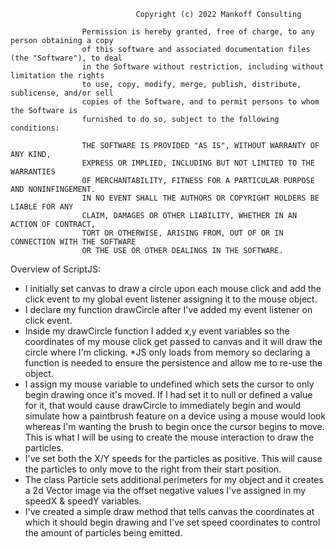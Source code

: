                                 Copyright (c) 2022 Mankoff Consulting

                    Permission is hereby granted, free of charge, to any person obtaining a copy
                    of this software and associated documentation files (the "Software"), to deal
                    in the Software without restriction, including without limitation the rights
                    to use, copy, modify, merge, publish, distribute, sublicense, and/or sell
                    copies of the Software, and to permit persons to whom the Software is
                    furnished to do so, subject to the following conditions:

                    THE SOFTWARE IS PROVIDED "AS IS", WITHOUT WARRANTY OF ANY KIND,
                    EXPRESS OR IMPLIED, INCLUDING BUT NOT LIMITED TO THE WARRANTIES
                    OF MERCHANTABILITY, FITNESS FOR A PARTICULAR PURPOSE AND NONINFINGEMENT.
                    IN NO EVENT SHALL THE AUTHORS OR COPYRIGHT HOLDERS BE LIABLE FOR ANY
                    CLAIM, DAMAGES OR OTHER LIABILITY, WHETHER IN AN ACTION OF CONTRACT,
                    TORT OR OTHERWISE, ARISING FROM, OUT OF OR IN CONNECTION WITH THE SOFTWARE
                    OR THE USE OR OTHER DEALINGS IN THE SOFTWARE.


 Overview of ScriptJS:
 * I initially set canvas to draw a circle upon each mouse click and add the click event to my global event listener
    assigning it to the mouse object.
 * I declare my function drawCircle after I've added my event listener on click event.
 * Inside my drawCircle function I added x,y event variables so the coordinates of my mouse click get passed to canvas
   and it will draw the circle where I'm clicking.
 *JS only loads from memory so declaring a function is needed to ensure the persistence and allow me to re-use the
    object.
 * I assign my mouse variable to undefined which sets the cursor to only begin drawing once it's moved. If I had set
    it to null or defined a value for it, that would cause drawCircle to immediately begin and would simulate how a
    paintbrush feature on a device using a mouse would look whereas I'm wanting the brush to begin once the cursor
    begins to move. This is what I will be using to create the mouse interaction to draw the particles.
 * I've set both the X/Y speeds for the particles as positive. This will cause the particles to only move to the right
    from their start position.
 * The class Particle sets additional perimeters for my object and it creates a 2d Vector image via the offset
   negative values I've assigned in my speedX & speedY variables.
 * I've created a simple draw method that tells canvas the coordinates at which it should begin drawing and I've set
   speed coordinates to control the amount of particles being emitted.
